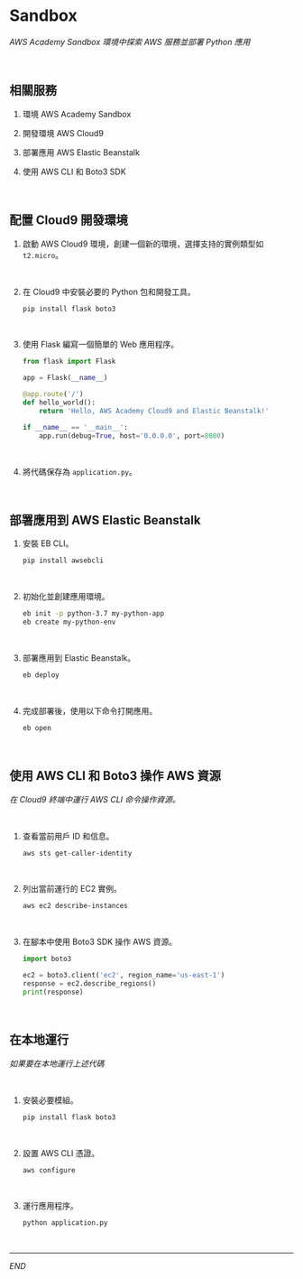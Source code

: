 # Sandbox

_AWS Academy Sandbox 環境中探索 AWS 服務並部署 Python 應用_

<br>

## 相關服務

1. 環境 AWS Academy Sandbox

2. 開發環境 AWS Cloud9

3. 部署應用 AWS Elastic Beanstalk

4. 使用 AWS CLI 和 Boto3 SDK

<br>

## 配置 Cloud9 開發環境

1. 啟動 AWS Cloud9 環境，創建一個新的環境，選擇支持的實例類型如 `t2.micro`。

<br>

2. 在 Cloud9 中安裝必要的 Python 包和開發工具。

    ```bash
    pip install flask boto3
    ```

<br>

3. 使用 Flask 編寫一個簡單的 Web 應用程序。

    ```python
    from flask import Flask

    app = Flask(__name__)

    @app.route('/')
    def hello_world():
        return 'Hello, AWS Academy Cloud9 and Elastic Beanstalk!'

    if __name__ == '__main__':
        app.run(debug=True, host='0.0.0.0', port=8080)
    ```

<br>

4. 將代碼保存為 `application.py`。

<br>

## 部署應用到 AWS Elastic Beanstalk

1. 安裝 EB CLI。

    ```bash
    pip install awsebcli
    ```

<br>

2. 初始化並創建應用環境。

    ```bash
    eb init -p python-3.7 my-python-app
    eb create my-python-env
    ```

<br>

3. 部署應用到 Elastic Beanstalk。

    ```bash
    eb deploy
    ```

<br>

4. 完成部署後，使用以下命令打開應用。

    ```bash
    eb open
    ```

<br>

## 使用 AWS CLI 和 Boto3 操作 AWS 資源

_在 Cloud9 終端中運行 AWS CLI 命令操作資源。_

<br>

1. 查看當前用戶 ID 和信息。
   
    ```bash
    aws sts get-caller-identity
    ```

<br>

2. 列出當前運行的 EC2 實例。

    ```bash
    aws ec2 describe-instances
    ```

<br>

3. 在腳本中使用 Boto3 SDK 操作 AWS 資源。

    ```python
    import boto3

    ec2 = boto3.client('ec2', region_name='us-east-1')
    response = ec2.describe_regions()
    print(response)
    ```

<br>

## 在本地運行

_如果要在本地運行上述代碼_

<br>

1. 安裝必要模組。

    ```bash
    pip install flask boto3
    ```

<br>

2. 設置 AWS CLI 憑證。

    ```bash
    aws configure
    ```

<br>

3. 運行應用程序。

   ```bash
   python application.py
   ```

<br>

___

_END_